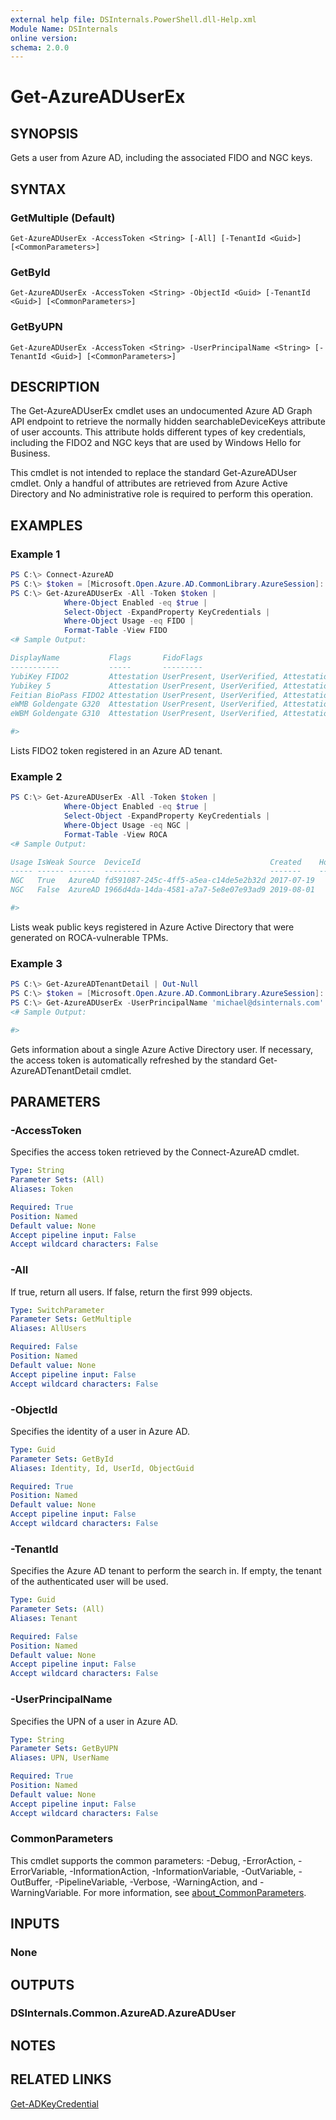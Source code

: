 ```yaml
---
external help file: DSInternals.PowerShell.dll-Help.xml
Module Name: DSInternals
online version:
schema: 2.0.0
---
```


# Get-AzureADUserEx

## SYNOPSIS
Gets a user from Azure AD, including the associated FIDO and NGC keys.

## SYNTAX

### GetMultiple (Default)
```
Get-AzureADUserEx -AccessToken <String> [-All] [-TenantId <Guid>] [<CommonParameters>]
```

### GetById
```
Get-AzureADUserEx -AccessToken <String> -ObjectId <Guid> [-TenantId <Guid>] [<CommonParameters>]
```

### GetByUPN
```
Get-AzureADUserEx -AccessToken <String> -UserPrincipalName <String> [-TenantId <Guid>] [<CommonParameters>]
```

## DESCRIPTION
The Get-AzureADUserEx cmdlet uses an undocumented Azure AD Graph API endpoint to retrieve the normally hidden searchableDeviceKeys attribute of user accounts.
This attribute holds different types of key credentials, including the FIDO2 and NGC keys that are used by Windows Hello for Business.

This cmdlet is not intended to replace the standard Get-AzureADUser cmdlet. Only a handful of attributes are retrieved from Azure Active Directory and 
No administrative role is required to perform this operation.

## EXAMPLES

### Example 1
```powershell
PS C:\> Connect-AzureAD
PS C:\> $token = [Microsoft.Open.Azure.AD.CommonLibrary.AzureSession]::AccessTokens['AccessToken'].AccessToken
PS C:\> Get-AzureADUserEx -All -Token $token |
            Where-Object Enabled -eq $true |
            Select-Object -ExpandProperty KeyCredentials |
            Where-Object Usage -eq FIDO |
            Format-Table -View FIDO
<# Sample Output:

DisplayName           Flags       FidoFlags                                                 Created    HolderDN
-----------           -----       ---------                                                 -------    --------
YubiKey FIDO2         Attestation UserPresent, UserVerified, AttestationData, ExtensionData 2019-07-11
Yubikey 5             Attestation UserPresent, UserVerified, AttestationData, ExtensionData 2019-06-21
Feitian BioPass FIDO2 Attestation UserPresent, UserVerified, AttestationData, ExtensionData 2019-08-26
eWMB Goldengate G320  Attestation UserPresent, UserVerified, AttestationData, ExtensionData 2019-08-29
eWBM Goldengate G310  Attestation UserPresent, UserVerified, AttestationData, ExtensionData 2019-08-29

#>
```

Lists FIDO2 token registered in an Azure AD tenant.

### Example 2
```powershell
PS C:\> Get-AzureADUserEx -All -Token $token |
            Where-Object Enabled -eq $true |
            Select-Object -ExpandProperty KeyCredentials |
            Where-Object Usage -eq NGC |
            Format-Table -View ROCA
<# Sample Output:

Usage IsWeak Source  DeviceId                             Created    HolderDN
----- ------ ------  --------                             -------    --------
NGC   True   AzureAD fd591087-245c-4ff5-a5ea-c14de5e2b32d 2017-07-19 
NGC   False  AzureAD 1966d4da-14da-4581-a7a7-5e8e07e93ad9 2019-08-01 

#>
```

Lists weak public keys registered in Azure Active Directory that were generated on ROCA-vulnerable TPMs.

### Example 3
```powershell
PS C:\> Get-AzureADTenantDetail | Out-Null
PS C:\> $token = [Microsoft.Open.Azure.AD.CommonLibrary.AzureSession]::AccessTokens['AccessToken'].AccessToken
PS C:\> Get-AzureADUserEx -UserPrincipalName 'michael@dsinternals.com' -Token $token
<# Sample Output:

#>
```

Gets information about a single Azure Active Directory user. If necessary, the access token is automatically refreshed by the standard Get-AzureADTenantDetail cmdlet.

## PARAMETERS

### -AccessToken
Specifies the access token retrieved by the Connect-AzureAD cmdlet.

```yaml
Type: String
Parameter Sets: (All)
Aliases: Token

Required: True
Position: Named
Default value: None
Accept pipeline input: False
Accept wildcard characters: False
```

### -All
If true, return all users. If false, return the first 999 objects.

```yaml
Type: SwitchParameter
Parameter Sets: GetMultiple
Aliases: AllUsers

Required: False
Position: Named
Default value: None
Accept pipeline input: False
Accept wildcard characters: False
```

### -ObjectId
Specifies the identity of a user in Azure AD.

```yaml
Type: Guid
Parameter Sets: GetById
Aliases: Identity, Id, UserId, ObjectGuid

Required: True
Position: Named
Default value: None
Accept pipeline input: False
Accept wildcard characters: False
```

### -TenantId
Specifies the Azure AD tenant to perform the search in. If empty, the tenant of the authenticated user will be used.

```yaml
Type: Guid
Parameter Sets: (All)
Aliases: Tenant

Required: False
Position: Named
Default value: None
Accept pipeline input: False
Accept wildcard characters: False
```

### -UserPrincipalName
Specifies the UPN of a user in Azure AD.

```yaml
Type: String
Parameter Sets: GetByUPN
Aliases: UPN, UserName

Required: True
Position: Named
Default value: None
Accept pipeline input: False
Accept wildcard characters: False
```

### CommonParameters
This cmdlet supports the common parameters: -Debug, -ErrorAction, -ErrorVariable, -InformationAction, -InformationVariable, -OutVariable, -OutBuffer, -PipelineVariable, -Verbose, -WarningAction, and -WarningVariable. For more information, see [about_CommonParameters](http://go.microsoft.com/fwlink/?LinkID=113216).

## INPUTS

### None

## OUTPUTS

### DSInternals.Common.AzureAD.AzureADUser

## NOTES

## RELATED LINKS

[Get-ADKeyCredential](Get-ADKeyCredential.md)
